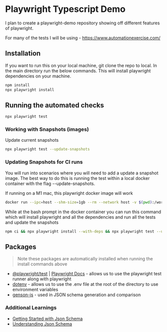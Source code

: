 # Playwright Typescript Demo

I plan to create a playwright-demo repository showing off different features of playwright.

For many of the tests I will be using - <https://www.automationexercise.com/>

## Installation

If you want to run this on your local machine, git clone the repo to local. In the main directory run the below commands. This will install playwright dependencies on your machine.

```bash
npm install
npx playwright install
```

## Running the automated checks

```bash
npx playwright test
```

### Working with Snapshots (images)

Update current snapshots

```bash
npx playwright test --update-snapshots
```

### Updating Snapshots for CI runs

You will run into scenarios where you will need to add a update a snapshot image. The best way to do this is running the test within a local docker container with the flag --update-snapshots.

If running on a M1 mac, this playwright docker image will work

```bash
docker run --ipc=host --shm-size=1gb --rm --network host -v $(pwd):/work/ -w /work/ -it mcr.microsoft.com/playwright:v1.17.1-arm64 /bin/bash
```

While at the bash prompt in the docker container you can run this command which will install playwright and all the dependencies and run all the tests and update the snapshots

```bash
npm ci && npx playwright install --with-deps && npx playwright test --update-snapshots
```

## Packages

> Note these packages are automatically installed when running the install commands above

* [@playwright/test](https://www.npmjs.com/package/@playwright/test) | [Playwright Docs](https://playwright.dev/) - allows us to use the playwright test runner along with playwright
* [dotenv](https://www.npmjs.com/package/dotenv) - allows us to use the .env file at the root of the directory to use environment variables
* [genson-js](https://www.npmjs.com/package/genson-js) - used in JSON schema generation and comparison

### Additional Learnings

* [Getting Started with Json Schema](https://json-schema.org/learn/getting-started-step-by-step.html)
* [Understanding Json Schema](https://json-schema.org/understanding-json-schema/index.html)